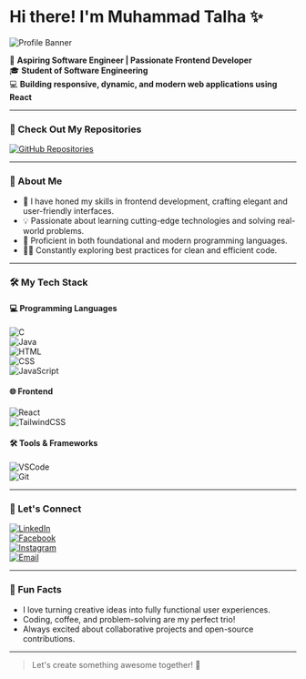 # Hi there! I'm Muhammad Talha ✨

![Profile Banner](https://media.giphy.com/media/26AHONQ79FdWZhAI0/giphy.gif)

🚀 **Aspiring Software Engineer | Passionate Frontend Developer**  
🎓 **Student of Software Engineering**  
💻 **Building responsive, dynamic, and modern web applications using React**  

---

### 🔗 Check Out My Repositories
[![GitHub Repositories](https://img.shields.io/badge/GitHub-View%20Repositories-black?style=flat&logo=github)](https://github.com/iamtalhacui?tab=repositories)

---

### 🌟 About Me
- 🎨 I have honed my skills in frontend development, crafting elegant and user-friendly interfaces.
- 💡 Passionate about learning cutting-edge technologies and solving real-world problems.
- 🔧 Proficient in both foundational and modern programming languages.
- 🧑‍💻 Constantly exploring best practices for clean and efficient code.

---

### 🛠️ My Tech Stack

#### 💻 Programming Languages
![C](https://img.shields.io/badge/-C-A8B9CC?style=flat&logo=c&logoColor=white)  
![Java](https://img.shields.io/badge/Java-007396?style=flat&logo=java&logoColor=white)  
![HTML](https://img.shields.io/badge/-HTML-E34F26?style=flat&logo=html5&logoColor=white)  
![CSS](https://img.shields.io/badge/-CSS-1572B6?style=flat&logo=css3&logoColor=white)  
![JavaScript](https://img.shields.io/badge/-JavaScript-F7DF1E?style=flat&logo=javascript&logoColor=black)

#### 🌐 Frontend
![React](https://img.shields.io/badge/-React-61DAFB?style=flat&logo=react&logoColor=black)  
![TailwindCSS](https://img.shields.io/badge/TailwindCSS-06B6D4?style=flat&logo=tailwindcss&logoColor=white)  

#### 🛠 Tools & Frameworks
![VSCode](https://img.shields.io/badge/VS%20Code-007ACC?style=flat&logo=visual-studio-code&logoColor=white)  
![Git](https://img.shields.io/badge/Git-F05032?style=flat&logo=git&logoColor=white)

---

### 🎯 Let's Connect
[![LinkedIn](https://img.shields.io/badge/LinkedIn-Connect-blue?style=flat&logo=linkedin)](https://www.linkedin.com/in/muhammad-talha-86662733b/)  
[![Facebook](https://img.shields.io/badge/Facebook-Visit-blue?style=flat&logo=facebook)](https://www.facebook.com/share/19vwKRdykm/)  
[![Instagram](https://img.shields.io/badge/Instagram-Follow-E4405F?style=flat&logo=instagram&logoColor=white)](https://www.instagram.com/mr_talha_here/)  
[![Email](https://img.shields.io/badge/Email-Contact-red?style=flat&logo=gmail&logoColor=white)](mailto:muhammadtalhaa123445@gmail.com)

---

### 🌟 Fun Facts
- I love turning creative ideas into fully functional user experiences.
- Coding, coffee, and problem-solving are my perfect trio!
- Always excited about collaborative projects and open-source contributions.

---

> Let's create something awesome together! 🚀
